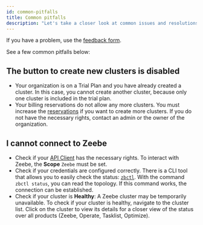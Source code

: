 ```yaml
---
id: common-pitfalls
title: Common pitfalls
description: "Let's take a closer look at common issues and resolutions."
---
```


If you have a problem, use the [feedback form](./feedback-and-support.md).

See a few common pitfalls below:

## The button to create new clusters is disabled

- Your organization is on a Trial Plan and you have already created a cluster. In this case, you cannot create another cluster, because only one cluster is included in the trial plan.
- Your billing reservations do not allow any more clusters. You must increase the [reservations](../manage-organization/update-billing-reservations.md) if you want to create more clusters. If you do not have the necessary rights, contact an admin or the owner of the organization.

## I cannot connect to Zeebe

- Check if your [API Client](../manage-clusters/manage-api-clients.md) has the necessary rights. To interact with Zeebe, the **Scope** `Zeebe` must be set.
- Check if your credentials are configured correctly. There is a CLI tool that allows you to easily check the status: [`zbctl`](https://www.npmjs.com/package/zbctl). With the command `zbctl status`, you can read the topology. If this command works, the connection can be established.
- Check if your cluster is **Healthy**: A Zeebe cluster may be temporarily unavailable. To check if your cluster is healthy, navigate to the cluster list. Click on the cluster to view its details for a closer view of the status over all products (Zeebe, Operate, Tasklist, Optimize).